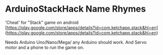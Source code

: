 # ArduinoStackHack Name Rhymes 
'Cheat' for "Stack" game on android [https://play.google.com/store/apps/details?id=com.ketchapp.stack&hl=en]  (https://play.google.com/store/apps/details?id=com.ketchapp.stack&hl=en)  

Needs Arduino Uno/Nano/Mega/ any Arduino should work. And Servo motor and a phone to run the game on.
 
